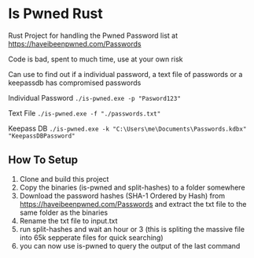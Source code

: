 # Is Pwned Rust
Rust Project for handling the Pwned Password list at https://haveibeenpwned.com/Passwords

Code is bad, spent to much time, use at your own risk

Can use to find out if a individual password, a text file of passwords or a keepassdb has compromised passwords

Individual Password `./is-pwned.exe -p "Pasword123"`

Text File `./is-pwned.exe -f "./passwords.txt"`

Keepass DB `./is-pwned.exe -k "C:\Users\me\Documents\Passwords.kdbx" "KeepassDBPassword"`


## How To Setup
1. Clone and build this project
2. Copy the binaries (is-pwned and split-hashes) to a folder somewhere
3. Download the password hashes (SHA-1 Ordered by Hash) from https://haveibeenpwned.com/Passwords and extract the txt file to the same folder as the binaries
4. Rename the txt file to input.txt
5. run split-hashes and wait an hour or 3 (this is spliting the massive file into 65k sepperate files for quick searching)
6. you can now use is-pwned to query the output of the last command
